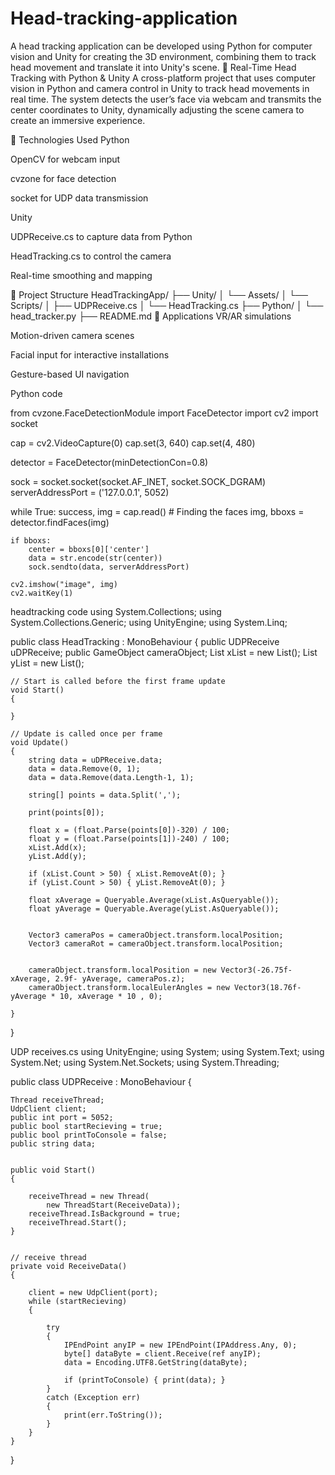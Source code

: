 # Head-tracking-application
A head tracking application can be developed using Python for computer vision and Unity for creating the 3D environment, combining them to track head movement and translate it into Unity's scene.
🧠 Real-Time Head Tracking with Python & Unity
A cross-platform project that uses computer vision in Python and camera control in Unity to track head movements in real time. The system detects the user’s face via webcam and transmits the center coordinates to Unity, dynamically adjusting the scene camera to create an immersive experience.

🔧 Technologies Used
Python

OpenCV for webcam input

cvzone for face detection

socket for UDP data transmission

Unity

UDPReceive.cs to capture data from Python

HeadTracking.cs to control the camera

Real-time smoothing and mapping




📁 Project Structure
HeadTrackingApp/
├── Unity/
│   └── Assets/
│       └── Scripts/
│           ├── UDPReceive.cs
│           └── HeadTracking.cs
├── Python/
│   └── head_tracker.py
├── README.md
🚀 Applications
VR/AR simulations

Motion-driven camera scenes

Facial input for interactive installations

Gesture-based UI navigation

Python code

from cvzone.FaceDetectionModule import FaceDetector
import cv2
import socket

cap = cv2.VideoCapture(0)
cap.set(3, 640)
cap.set(4, 480)

detector = FaceDetector(minDetectionCon=0.8)

sock = socket.socket(socket.AF_INET, socket.SOCK_DGRAM)
serverAddressPort = ('127.0.0.1', 5052)

while True:
    success, img = cap.read()
    # Finding the faces
    img, bboxs = detector.findFaces(img)

    if bboxs:
        center = bboxs[0]['center']
        data = str.encode(str(center))
        sock.sendto(data, serverAddressPort)

    cv2.imshow("image", img)
    cv2.waitKey(1)




headtracking code
using System.Collections;
using System.Collections.Generic;
using UnityEngine;
using System.Linq;

public class HeadTracking : MonoBehaviour
{
    public UDPReceive uDPReceive;
    public GameObject cameraObject;
    List<float> xList = new List<float>();
    List<float> yList = new List<float>();


    // Start is called before the first frame update
    void Start()
    {
        
    }

    // Update is called once per frame
    void Update()
    {
        string data = uDPReceive.data;
        data = data.Remove(0, 1);
        data = data.Remove(data.Length-1, 1);

        string[] points = data.Split(',');

        print(points[0]);

        float x = (float.Parse(points[0])-320) / 100;
        float y = (float.Parse(points[1])-240) / 100;
        xList.Add(x);
        yList.Add(y);

        if (xList.Count > 50) { xList.RemoveAt(0); }
        if (yList.Count > 50) { yList.RemoveAt(0); }

        float xAverage = Queryable.Average(xList.AsQueryable());
        float yAverage = Queryable.Average(yList.AsQueryable());


        Vector3 cameraPos = cameraObject.transform.localPosition;
        Vector3 cameraRot = cameraObject.transform.localPosition;


        cameraObject.transform.localPosition = new Vector3(-26.75f- xAverage, 2.9f- yAverage, cameraPos.z);
        cameraObject.transform.localEulerAngles = new Vector3(18.76f- yAverage * 10, xAverage * 10 , 0);

    }
}



UDP receives.cs
using UnityEngine;
using System;
using System.Text;
using System.Net;
using System.Net.Sockets;
using System.Threading;

public class UDPReceive : MonoBehaviour
{

    Thread receiveThread;
    UdpClient client; 
    public int port = 5052;
    public bool startRecieving = true;
    public bool printToConsole = false;
    public string data;


    public void Start()
    {

        receiveThread = new Thread(
            new ThreadStart(ReceiveData));
        receiveThread.IsBackground = true;
        receiveThread.Start();
    }


    // receive thread
    private void ReceiveData()
    {

        client = new UdpClient(port);
        while (startRecieving)
        {

            try
            {
                IPEndPoint anyIP = new IPEndPoint(IPAddress.Any, 0);
                byte[] dataByte = client.Receive(ref anyIP);
                data = Encoding.UTF8.GetString(dataByte);

                if (printToConsole) { print(data); }
            }
            catch (Exception err)
            {
                print(err.ToString());
            }
        }
    }

}
